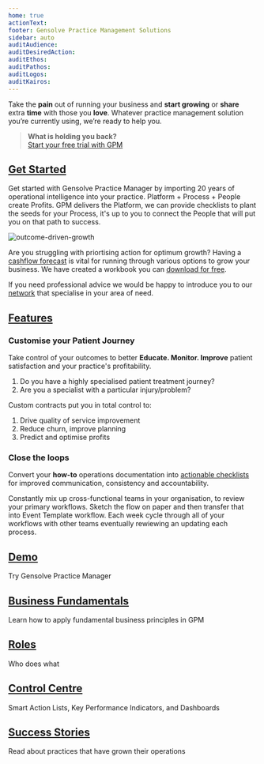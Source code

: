 ```yaml
---
home: true
actionText:
footer: Gensolve Practice Management Solutions
sidebar: auto
auditAudience:
auditDesiredAction:
auditEthos:
auditPathos:
auditLogos:
auditKairos:
---
```


Take the **pain** out of running your business and **start growing** or **share** extra **time** with those you **love**. Whatever practice management solution you’re currently using, we’re ready to help you.

> **What is holding you back?**<br>[Start your free trial with GPM](./demo/install/)

## [Get Started](./practice-journey/)

Get started with Gensolve Practice Manager by importing 20 years of operational intelligence into your practice. Platform + Process + People create Profits. GPM delivers the Platform, we can provide checklists to plant the seeds for your Process, it's up to you to connect the People that will put you on that path to success.

![outcome-driven-growth](https://drive.google.com/uc?id=1Rlxj3vrzZB4RxqqNb-ipk4J-DTcj8lUb)

Are you struggling with priortising action for optimum growth? Having a [cashflow forecast](https://drive.google.com/a/gensolve.com/uc?authuser=0&id=11f6rMWAp61vytiQfZq2xvCX2sOnvI2fn&export=download) is vital for running through various options to grow your business. We have created a workbook you can [download for free](https://drive.google.com/a/gensolve.com/uc?authuser=0&id=11f6rMWAp61vytiQfZq2xvCX2sOnvI2fn&export=download).

If you need professional advice we would be happy to introduce you to our [network](./practice-journey/growth/coaching/) that specialise in your area of need.

## [Features](./features/)

### Customise your Patient Journey

Take control of your outcomes to better **Educate. Monitor. Improve** patient satisfaction and your practice's profitability.

1. Do you have a highly specialised patient treatment journey?
2. Are you a specialist with a particular injury/problem?

Custom contracts put you in total control to:

1. Drive quality of service improvement
2. Reduce churn, improve planning
3. Predict and optimise profits

### Close the loops

Convert your **how-to** operations documentation into [actionable checklists](./features/workflows/staff-management/how-to-create-operations-checklists/) for improved communication, consistency and accountability.

Constantly mix up cross-functional teams in your organisation, to review your primary workflows. Sketch the flow on paper and then transfer that into Event Template workflow. Each week cycle through all of your workflows with other teams eventually rewiewing an updating each process.

## [Demo](./demo/)

Try Gensolve Practice Manager

## [Business Fundamentals](./business-fundamentals/)

Learn how to apply fundamental business principles in GPM

## [Roles](./roles/)

Who does what

## [Control Centre](./control-centre/)

Smart Action Lists, Key Performance Indicators, and Dashboards

## [Success Stories](./success-stories/)

Read about practices that have grown their operations
